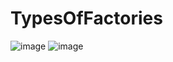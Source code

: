 # TypesOfFactories

![image](https://user-images.githubusercontent.com/54090940/195242591-765ca150-3103-4038-b707-9a5e40a9d173.png)
![image](https://user-images.githubusercontent.com/54090940/195242599-2e38d7b3-f9ea-438e-8033-80dafaccbc11.png)
